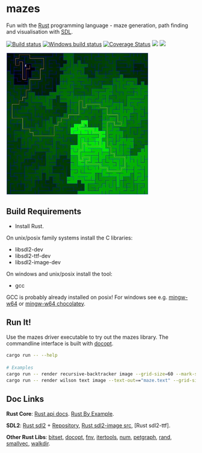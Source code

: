 # mazes

Fun with the [Rust](https://www.rust-lang.org/) programming language - maze generation, path finding and visualisation with [SDL](https://www.libsdl.org/).

[![Build status](https://api.travis-ci.org/enerqi/mazes.png)](https://travis-ci.org/enerqi/mazes)
[![Windows build status](https://ci.appveyor.com/api/projects/status/github/enerqi/mazes?svg=true)](https://ci.appveyor.com/project/enerqi/mazes)
[![Coverage Status](https://coveralls.io/repos/github/enerqi/mazes/badge.svg?branch=master)](https://coveralls.io/github/enerqi/mazes?branch=master)
[![](https://img.shields.io/badge/License-Apache2-green.svg)](https://github.com/enerqi/mazes/blob/master/LICENSE-APACHE)
[![](https://img.shields.io/badge/License-MIT-green.svg)](https://github.com/enerqi/mazes/blob/master/LICENSE-MIT)

![Wilson Maze](resources/wilson-maze.jpg)


## Build Requirements

- Install Rust.

On unix/posix family systems install the C libraries:
- libsdl2-dev
- libsdl2-ttf-dev
- libsdl2-image-dev

On windows and unix/posix install the tool:
- gcc

GCC is probably already installed on posix! For windows see e.g. [mingw-w64](http://mingw-w64.org/doku.php) or [mingw-w64 chocolatey](https://chocolatey.org/packages/mingw).

## Run It!

Use the mazes driver executable to try out the mazes library. The commandline interface is built with [docopt](http://docopt.org/).

```bash
cargo run -- --help

# Examples
cargo run -- render recursive-backtracker image --grid-size=60 --mark-start-end --colour-distances --show-path
cargo run -- render wilson text image --text-out=="maze.text" --grid-size=40
```

## Doc Links

**Rust Core**: [Rust api docs](https://doc.rust-lang.org/std/). [Rust By Example](http://rustbyexample.com/).

**SDL2**: [Rust sdl2](https://angrylawyer.github.io/rust-sdl2/sdl2/) + [Repository](https://github.com/AngryLawyer/rust-sdl2), [Rust sdl2-image src](https://github.com/xsleonard/rust-sdl2_image/blob/master/src/sdl2_image/), [Rust sdl2-ttf].

**Other Rust Libs**: [bitset](https://contain-rs.github.io/bit-set/bit_set/index.html), [docopt](http://burntsushi.net/rustdoc/docopt/), [fnv](https://doc.servo.org/fnv/), [itertools](https://bluss.github.io/rust-itertools/doc/itertools/index.html), [num](https://rust-num.github.io/num/num/index.html), [petgraph](https://bluss.github.io/petulant-avenger-graphlibrary/doc/petgraph/index.html), [rand](https://doc.rust-lang.org/rand/rand/index.html), [smallvec](http://doc.servo.org/smallvec/index.html), [walkdir](http://burntsushi.net/rustdoc/walkdir/).
